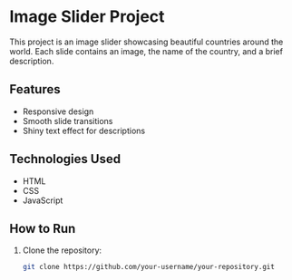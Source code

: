# Image Slider Project

This project is an image slider showcasing beautiful countries around the world. Each slide contains an image, the name of the country, and a brief description.

## Features

- Responsive design
- Smooth slide transitions
- Shiny text effect for descriptions

## Technologies Used

- HTML
- CSS
- JavaScript

## How to Run

1. Clone the repository:
   ```sh
   git clone https://github.com/your-username/your-repository.git
